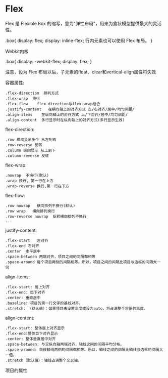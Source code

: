 # Flex

Flex 是 Flexible Box 的缩写，意为"弹性布局"，用来为盒状模型提供最大的灵活性。



.box{
    display: flex; 
    display: inline-flex; 行内元素也可以使用 Flex 布局。
}



Webkit内核


.box{
    display: -webkit-flex;
    display: flex;
}


注意，设为 Flex 布局以后，子元素的float、clear和vertical-align属性将失效



容器属性:

    
    .flex-direction  排列方式
    .flex-wrap  换行
    .flex-flow    flex-direction与flex-wrap结合
    .justify-content   在横向轴上的对齐方式 左/右对齐/居中/均匀间距/ 
    .align-items    在纵向轴上的对齐方式 上/下对齐/居中/均匀间距/ 
    .align-content  多行显示时在纵向轴上的对齐方式(多行显示生效)
    
    
flex-direction:


    .row 横向显示多个 从左到右
    .row-reverse 反转
    .column 纵向显示 从上到下
    .column-reverse 反转
    

flex-wrap: 


    .nowrap  不换行(默认)
    .wrap 换行, 第一行在上方
    .wrap-reverse 换行,第一行在下方


flex-flow:

    .row nowrap   横向排列不换行(默认)
    .row wrap   横向排列换行
    .row-reverse nowrap  反转横向排列不换行
    ...
    
    
justify-content:

    .flex-start   左对齐
    .flex-end 右对齐
    .center  水平居中
    .space-between 两端对齐，项目之间的间隔都相等
    .space-around 每个项目两侧的间隔相等。所以，项目之间的间隔比项目与边框的间隔大一倍



align-items:

    .flex-start: 居上对齐
    .flex-end: 巨下对齐
    .center: 垂直居中
    .baseline: 项目的第一行文字的基线对齐。
    .stretch: （默认值）：如果项目未设置高度或设为auto，将占满整个容器的高度。


align-content:

    .flex-start: 整体居上对齐显示
    .flex-end:整体巨下对齐显示
    .center: 整体垂直居中对齐
    .space-between: 与交纵向轴两端对齐，轴线之间的间隔平均分布。
    .space-around: 每根轴线两侧的间隔都相等。所以，轴线之间的间隔比轴线与边框的间隔大一倍。
    .stretch（默认值）：轴线占满整个交叉轴。





项目的属性

    
